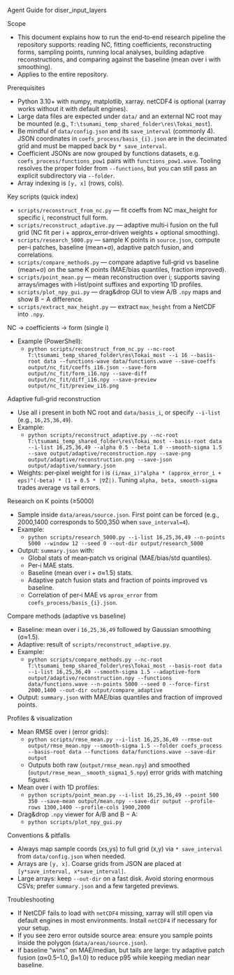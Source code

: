 Agent Guide for diser_input_layers

Scope
- This document explains how to run the end‑to‑end research pipeline the repository supports: reading NC, fitting coefficients, reconstructing forms, sampling points, running local analyses, building adaptive reconstructions, and comparing against the baseline (mean over i with smoothing).
- Applies to the entire repository.

Prerequisites
- Python 3.10+ with numpy, matplotlib, xarray. netCDF4 is optional (xarray works without it with default engines).
- Large data files are expected under `data/` and an external NC root may be mounted (e.g., `T:\tsumami_temp_shared_folder\res\Tokai_most`).
- Be mindful of `data/config.json` and its `save_interval` (commonly 4). JSON coordinates in `coefs_process/basis_{i}.json` are in the decimated grid and must be mapped back by `* save_interval`.
- Coefficient JSONs are now grouped by functions datasets, e.g. `coefs_process/functions_pow1` pairs with `functions_pow1.wave`. Tooling resolves the proper folder from `--functions`, but you can still pass an explicit subdirectory via `--folder`.
- Array indexing is `[y, x]` (rows, cols).

Key scripts (quick index)
- `scripts/reconstruct_from_nc.py` — fit coeffs from NC max_height for specific i, reconstruct full form.
- `scripts/reconstruct_adaptive.py` — adaptive multi‑i fusion on the full grid (NC fit per i + approx_error‑driven weights + optional smoothing).
- `scripts/research_5000.py` — sample K points in `source.json`, compute per‑i patches, baseline (mean+σ), adaptive patch fusion, and correlations.
- `scripts/compare_methods.py` — compare adaptive full‑grid vs baseline (mean+σ) on the same K points (MAE/bias quantiles, fraction improved).
- `scripts/point_mean.py` — mean reconstruction over i; supports saving arrays/images with i‑list/point suffixes and exporting 1D profiles.
- `scripts/plot_npy_gui.py` — drag&drop GUI to view A/B `.npy` maps and show B − A difference.
- `scripts/extract_max_height.py` — extract `max_height` from a NetCDF into `.npy`.

NC → coefficients → form (single i)
- Example (PowerShell):
  - `python scripts/reconstruct_from_nc.py --nc-root T:\tsumami_temp_shared_folder\res\Tokai_most --i 16 --basis-root data --functions-wave data/functions.wave --save-coeffs output/nc_fit/coeffs_i16.json --save-form output/nc_fit/form_i16.npy --save-diff output/nc_fit/diff_i16.npy --save-preview output/nc_fit/preview_i16.png`

Adaptive full‑grid reconstruction
- Use all i present in both NC root and `data/basis_i`, or specify `--i-list` (e.g., `16,25,36,49`).
- Example:
  - `python scripts/reconstruct_adaptive.py --nc-root T:\tsumami_temp_shared_folder\res\Tokai_most --basis-root data --i-list 16,25,36,49 --alpha 0.5 --beta 1.0 --smooth-sigma 1.5 --save output/adaptive/reconstruction.npy --save-png output/adaptive/reconstruction.png --save-json output/adaptive/summary.json`
- Weights: per‑pixel weight for i is `(i/max_i)^alpha * (approx_error_i + eps)^(-beta) * (1 + 0.5 * |∇Z̄|)`. Tuning `alpha, beta, smooth-sigma` trades average vs tail errors.

Research on K points (≥5000)
- Sample inside `data/areas/source.json`. First point can be forced (e.g., 2000,1400 corresponds to 500,350 when `save_interval=4`).
- Example:
  - `python scripts/research_5000.py --i-list 16,25,36,49 --n-points 5000 --window 12 --seed 0 --out-dir output/research_5000`
- Output: `summary.json` with:
  - Global stats of mean‑patch vs original (MAE/bias/std quantiles).
  - Per‑i MAE stats.
  - Baseline (mean over i + σ≈1.5) stats.
  - Adaptive patch fusion stats and fraction of points improved vs baseline.
  - Correlation of per‑i MAE vs `aprox_error` from `coefs_process/basis_{i}.json`.

Compare methods (adaptive vs baseline)
- Baseline: mean over i `16,25,36,49` followed by Gaussian smoothing (σ≈1.5).
- Adaptive: result of `scripts/reconstruct_adaptive.py`.
- Example:
  - `python scripts/compare_methods.py --nc-root T:\tsumami_temp_shared_folder\res\Tokai_most --basis-root data --i-list 16,25,36,49 --smooth-sigma 1.5 --adaptive-form output/adaptive/reconstruction.npy --functions data/functions.wave --n-points 5000 --seed 0 --force-first 2000,1400 --out-dir output/compare_adaptive`
- Output: `summary.json` with MAE/bias quantiles and fraction of improved points.

Profiles & visualization
- Mean RMSE over i (error grids):
  - `python scripts/rmse_mean.py --i-list 16,25,36,49 --rmse-out output/rmse_mean.npy --smooth-sigma 1.5 --folder coefs_process --basis-root data --functions data/functions.wave --save-dir output`
  - Outputs both raw (`output/rmse_mean.npy`) and smoothed (`output/rmse_mean__smooth_sigma1_5.npy`) error grids with matching figures.
- Mean over i with 1D profiles:
  - `python scripts/point_mean.py --i-list 16,25,36,49 --point 500 350 --save-mean output/mean.npy --save-dir output --profile-rows 1300,1400 --profile-cols 1900,2000`
- Drag&drop `.npy` viewer for A/B and B − A:
  - `python scripts/plot_npy_gui.py`

Conventions & pitfalls
- Always map sample coords (xs,ys) to full grid (x,y) via `* save_interval` from `data/config.json` when needed.
- Arrays are `[y, x]`. Coarse grids from JSON are placed at `[y*save_interval, x*save_interval]`.
- Large arrays: keep `--out-dir` on a fast disk. Avoid storing enormous CSVs; prefer `summary.json` and a few targeted previews.

Troubleshooting
- If NetCDF fails to load with `netCDF4` missing, xarray will still open via default engines in most environments. Install `netCDF4` if necessary for your setup.
- If you see zero error outside source area: ensure you sample points inside the polygon (`data/areas/source.json`).
- If baseline “wins” on MAE/median, but tails are large: try adaptive patch fusion (α≈0.5–1.0, β≈1.0) to reduce p95 while keeping median near baseline.

